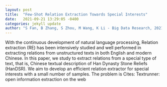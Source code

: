 ```yaml
---
layout: post
title:  "Few-Shot Relation Extraction Towards Special Interests"
date:   2021-09-21 13:29:05 -0400
categories: jekyll update
author: "S Fan, B Zhang, S Zhou, M Wang, K Li - Big Data Research, 2021"
---
```

With the continuous development of natural language processing, Relation extraction (RE) has been intensively studied and well performed in extracting relations from unstructured texts in both English and modern Chinese. In this paper, we study to extract relations from a special type of text, that is, Chinese textual description of Han Dynasty Stone Reliefs (HanDSR). We aim to develop an efficient relation extractor for special interests with a small number of samples. The problem is Cites: Textrunner: open information extraction on the web